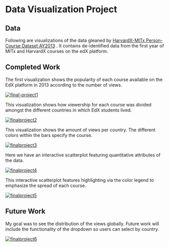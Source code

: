 # Data Visualization Project

## Data

Following are visualizations of the data gleaned by [HarvardX-MITx Person-Course Dataset AY2013](https://dataverse.harvard.edu/file.xhtml?persistentId=doi:10.7910/DVN/26147/OCLJIV&version=10.0) . It contains de-identified data from the first year of MITx and HarvardX courses on the edX platform.

## Completed Work

The first visualization shows the popularity of each course available on the EdX platform in 2013 according to the number of views.

[![final-project1](https://user-images.githubusercontent.com/12277937/67882939-8673c900-fb19-11e9-8c64-cda9aa5be1e6.jpg)](https://beta.vizhub.com/sophburke/74daf58b6ef445da88581d6babafb912?edit=files&file=README.md&mode=full)


This visualization shows how viewership for each course was divided amongst the different countries in which EdX students lived.

[![finalproject2](https://user-images.githubusercontent.com/12277937/67884030-7fe65100-fb1b-11e9-9be0-d71c4a66aaf0.jpg)](https://beta.vizhub.com/sophburke/6fe8867fbdea4792a3972b4b86090cc4?edit=files&file=README.md&mode=full)


This visualization shows the amount of views per country. The different colors within the bars specify the course.

[![finalproject3](https://user-images.githubusercontent.com/12277937/67884232-dce20700-fb1b-11e9-8b6d-a604c4825f5d.jpg)
](https://beta.vizhub.com/sophburke/22a2dab4a7dd4c7cb0f529875a84b442?edit=files&file=viz.js&mode=full)


Here we have an interactive scatterplot featuring quantitative attributes of the data. 

[![finalproject4](https://user-images.githubusercontent.com/12277937/67884368-19156780-fb1c-11e9-81ce-20edce6cdd83.jpg)
](https://beta.vizhub.com/sophburke/f565bf6efdad4d11ba3c51768329feb4?edit=files&mode=full)


This interactive scatterplot features highlighting via the color legend to emphasize the spread of each course.

[![finalproject5](https://user-images.githubusercontent.com/12277937/67884634-8de8a180-fb1c-11e9-9312-133e98a866e2.jpg)
](https://beta.vizhub.com/sophburke/2cb6612026f34b938e73ea9aae2a859d?mode=full)


## Future Work

My goal was to see the distribution of the views globally. Future work will include the functionality of the dropdown so users can select by country. 

[![finalproject6](https://user-images.githubusercontent.com/12277937/67884740-b6709b80-fb1c-11e9-8b6e-abf19009f79e.jpg)
](https://beta.vizhub.com/sophburke/5b1be2e6907141f789b46af64fba74cc?edit=files&file=Dropdown.js&mode=full)


